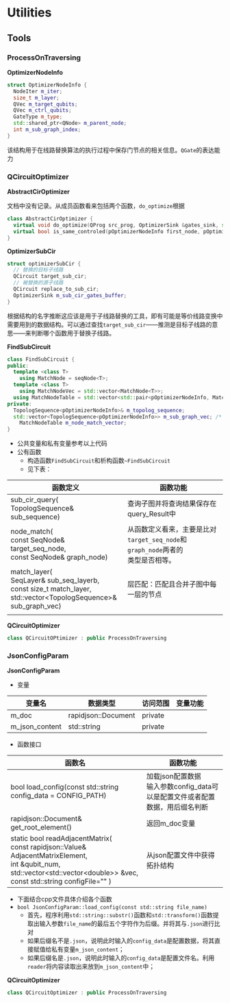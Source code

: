 # Utilities

## Tools

### ProcessOnTraversing

**OptimizerNodeInfo**

```C++
struct OptimizerNodeInfo {
  NodeIter m_iter;
  size_t m_layer;
  QVec m_target_qubits;
  QVec m_ctrl_qubits;
  GateType m_type;
  std::shared_ptr<QNode> m_parent_node;
  int m_sub_graph_index;
}
```

​	该结构用于在线路替换算法的执行过程中保存门节点的相关信息。`QGate`的表达能力

### QCircuitOptimizer

**AbstractCirOptimizer**

​	文档中没有记录。从成员函数看来包括两个函数，`do_optimize`根据

```c++
class AbstractCirOptimizer {
  virtual void do_optimize(QProg src_prog, OptimizerSink &gates_sink, std::vector<QCircuit>& replace_to_cir_vec) = 0;
  virtual bool is_same_controled(pOptimizerNodeInfo first_node, pOptimizerNodeInfo second_node);
}
```

**OptimizerSubCir**

```C++
struct optimizerSubCir {
  // 替换的目标子线路
  QCircuit target_sub_cir;
  // 被替换的源子线路
  QCircuit replace_to_sub_cir;
  OptimizerSink m_sub_cir_gates_buffer;
}
```

​	根据结构的名字推断这应该是用于子线路替换的工具，即有可能是等价线路变换中需要用到的数据结构。可以通过查找`target_sub_cir`——推测是目标子线路的意思——来判断哪个函数用于替换子线路。

**FindSubCircuit**

```c++
class FindSubCircuit {
public:
  template <class T>
  	using MatchNode = seqNode<T>;
  template <class T>
    using MatchNodeVec = std::vector<MatchNode<T>>;
  using MatchNodeTable = std::vector<std::pair<pOptimizerNodeInfo, MatchNodeVec<pOptimizerNodeInfo>>>;
private:
  TopologSequence<pOptimizerNodeInfo>& m_topolog_sequence;
  std::vector<TopologSequence<pOptimizerNodeInfo>> m_sub_graph_vec; /* Multiple possible matching subgraphs, each of which is stored in the form of topological sequence */
	MatchNodeTable m_node_match_vector;
}
```

+ 公共变量和私有变量参考以上代码
+ 公有函数
	+ 构造函数`FindSubCircuit`和析构函数`~FindSubCircuit`
	+ 见下表：

| 函数定义                                                     | 函数功能                                                     |
| ------------------------------------------------------------ | ------------------------------------------------------------ |
| sub_cir_query(<br>TopologSequence<pOptimizerNodeInfo>& sub_sequence) | 查询子图并将查询结果保存在query_Result中                     |
| node_match(<br>const SeqNode<pOptimizerNodeInfo>& target_seq_node,<br>const SeqNode<pOptimizerNodeInfo>& graph_node) | 从函数定义看来，主要是比对<br/>`target_seq_node`和`graph_node`两者的<br>类型是否相等。 |
| match_layer(<br>SeqLayer<pOptimizerNodeInfo>& sub_seq_layerb,<br>const size_t match_layer,<br>std::vector<TopologSequence<pOptimizerNodeInfo>>&<br> sub_graph_vec) | 层匹配：匹配且合并子图中每一层的节点                         |
|                                                              |                                                              |

**QCircuitOptimizer**

```C++
class QCircuitOPtimizer : public ProcessOnTraversing
```



### JsonConfigParam

**JsonConfigParam**

+ 变量

| 变量名         | 数据类型            | 访问范围 | 变量功能 |
| -------------- | ------------------- | -------- | -------- |
| m_doc          | rapidjson::Document | private  |          |
| m_json_content | std::string         | private  |          |

+ 函数接口

| 函数名                                                       | 函数功能                                                     |
| ------------------------------------------------------------ | ------------------------------------------------------------ |
| bool load_config(const std::string config_data = CONFIG_PATH) | 加载json配置数据<br>输入参数config_data可以是配置文件或者配置数据，用后缀名判断 |
| rapidjson::Document& get_root_element()                      | 返回m_doc变量                                                |
| static bool readAdjacentMatrix(<br>const rapidjson::Value& AdjacentMatrixElement,<br>int &qubit_num,<br>std::vector\<std::vector<double\>> &vec,<br>const std::string configFile="" ) | 从json配置文件中获得拓扑结构                                 |

+ 下面结合cpp文件具体介绍各个函数
+ `bool JsonConfigParam::load_config(const std::string file_name)`
	+ 首先，程序利用`std::string::substr()`函数和`std::transform()`函数提取出输入参数`file_name`的最后五个字符作为后缀。并将其与`.json`进行比对
	+ 如果后缀名不是`.json`，说明此时输入的`config_data`是配置数据，将其直接赋值给私有变量`m_json_content`；
	+ 如果后缀名是`.json`，说明此时输入的`config_data`是配置文件名。利用`reader`将内容读取出来放到`m_json_content`中；

**QCircuitOptimizer**

```c++
class QCircuitOptimizer : public ProcessOnTraversing
```

